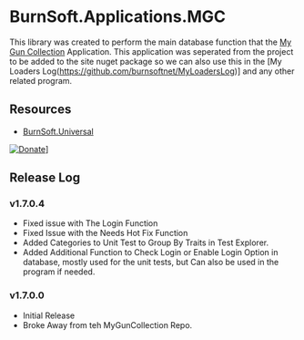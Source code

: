 # BurnSoft.Applications.MGC

This library was created to perform the main database function that the [My Gun Collection](https://github.com/burnsoftnet/MyGunCollection) Application.
This application was seperated from the project to be added to the site nuget package so we can also use this in the [My Loaders Log(https://github.com/burnsoftnet/MyLoadersLog)]
and any other related program.

## Resources
- [BurnSoft.Universal](https://github.com/burnsoftnet/BurnSoft.Universal)


[![Donate](https://www.paypalobjects.com/en_US/i/btn/btn_donateCC_LG.gif)](https://www.paypal.com/cgi-bin/webscr?cmd=_s-xclick&hosted_button_id=JSW8XEMQVH4BE)]


## Release Log

### v1.7.0.4

* Fixed issue with The Login Function
* Fixed Issue with the Needs Hot Fix Function
* Added Categories to Unit Test to Group By Traits in Test Explorer.
* Added Additional Function to Check Login or Enable Login Option in database, mostly used for the unit tests, but Can also be used in the program if needed.

### v1.7.0.0

- Initial Release
- Broke Away from teh MyGunCollection Repo.